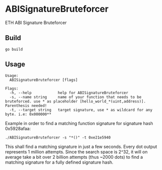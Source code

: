 # ABISignatureBruteforcer
ETH ABI Signature Bruteforcer

## Build
`go build`

## Usage
```
Usage:
  ABISignatureBruteforcer [flags]

Flags:
  -h, --help            help for ABISignatureBruteforcer
  -s, --name string     name of your function that needs to be bruteforced. use * as placeholder [hello_world_*(uint,address)]. Parenthesis needed!
  -t, --target string   target signature, use * as wildcard for any byte. i.e: 0x000000**
```

Example in order to find a matching function signature for signature hash 0x5928afaa:

```
./ABISignatureBruteforcer -s "*()" -t 0xe21e5940
```

This shall find a matching signature in just a few seconds.
Every dot output represents 1 million attempts.
Since the search space is 2^32, it will on average take a bit over 2 billion attempts (thus ~2000 dots) to find a matching signature for a fully defined signature hash.